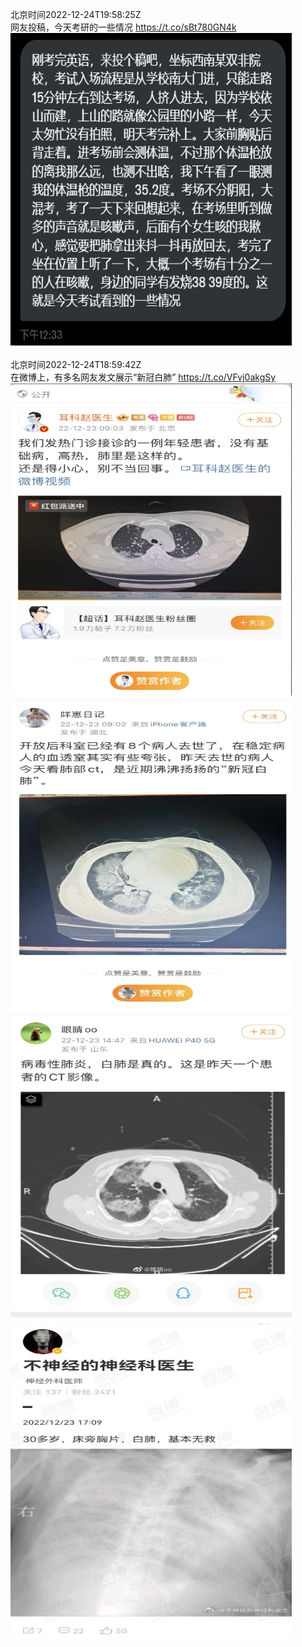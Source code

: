 北京时间2022-12-24T19:58:25Z<br>网友投稿，今天考研的一些情况 https://t.co/sBt780GN4k<br><img src='/temp/image/2022/n-Month-12/1606620305333669889_0.jpg' width='450' height='500'><br><br>北京时间2022-12-24T18:59:42Z<br>在微博上，有多名网友发文展示“新冠白肺” https://t.co/VFvj0akgSy<br><img src='/temp/image/2022/n-Month-12/1606605531677970432_0.jpg' width='450' height='500'><img src='/temp/image/2022/n-Month-12/1606605531677970432_1.jpg' width='450' height='500'><img src='/temp/image/2022/n-Month-12/1606605531677970432_2.jpg' width='450' height='500'><img src='/temp/image/2022/n-Month-12/1606605531677970432_3.jpg' width='450' height='500'><br><br>